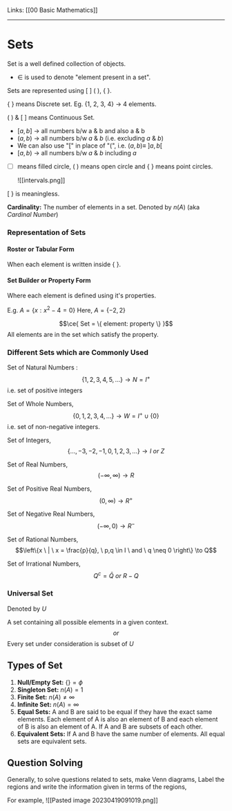 Links: [[00 Basic Mathematics]]
___
# Sets
Set is a well defined collection of objects.

- $\in$ is used to denote "element present in a set".

Sets are represented using [  ] (  ), {  }. 

{  } means Discrete set. Eg. {1, 2, 3, 4} $\to$ 4 elements.

(  ) & [  ] means Continuous Set. 
- $[a, b]$ $\to$ all numbers b/w a & b and also a & b
- $(a, b)$ $\to$ all numbers b/w $a$ & $b$ (i.e. excluding $a$ & $b$)
- We can also use "\[" in place of "(", i.e. $(a,b) \equiv\ ]a,b[$
- $[a, b)$ $\to$ all numbers b/w $a$ & $b$ including $a$
- [  ] means filled circle, (  ) means open circle and { } means point circles.
  
	![[intervals.png]] 

[ } is meaningless.

**Cardinality:** The number of elements in a set. Denoted by $n(A)$ (aka *Cardinal Number*)

### Representation of Sets
#### Roster or Tabular Form
When each element is written inside { }.

#### Set Builder or Property Form
Where each element is defined using it's properties. 

E.g. $A = \{ x: x^{2}-4 = 0 \}$
Here, $A = \{ -2,2 \}$

$$\ce{ Set = \{ element: property \} }$$
All elements are in the set which satisfy the property. 

### Different Sets which are Commonly Used

Set of Natural Numbers : 
$$\{1, 2, 3, 4, 5, \dots\} \to N = I^{+}$$
i.e. set of positive integers

Set of Whole Numbers,
$$\{0, 1, 2, 3, 4, \dots\} \to W = I^{+} \cup \{0\}$$
i.e. set of non-negative integers.

Set of Integers,
$$\{\dots, -3, -2, -1, 0, 1, 2, 3, \dots\} \to I \ or \ Z$$

Set of Real Numbers,
$$(-\infty , \infty) \to R$$

Set of Positive Real Numbers,
$$(0 , \infty) \to R^+$$

Set of Negative Real Numbers,
$$(-\infty , 0) \to R^{-}$$

Set of Rational Numbers,
$$\left\{x \ | \ x = \frac{p}{q}, \ p,q \in I \ and \ q \neq 0 \right\} \to Q$$

Set of Irrational Numbers,
$$Q^{c} = \bar{Q} \ or \ R - Q$$


### Universal Set
Denoted by $U$

A set containing all possible elements in a given context.
$$or$$
Every set under consideration is subset of $U$


## Types of Set
1. **Null/Empty Set:** $\{  \} = \phi$
2. **Singleton Set:** $n(A) = 1$
3. **Finite Set:** $n(A) \neq \infty$
1. **Infinite Set:** $n(A) = \infty$
2. **Equal Sets:** A and B are said to be equal if they have the exact same elements. 
   Each element of A is also an element of B and each element of B is also an element of A. 
   If A and B are subsets of each other.
3. **Equivalent Sets:** If A and B have the same number of elements. All equal sets are equivalent sets. 

## Question Solving
Generally, to solve questions related to sets, make Venn diagrams, Label the regions and write the information given in terms of the regions, 

For example,
![[Pasted image 20230419091019.png]]